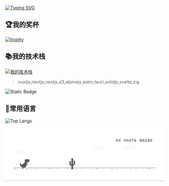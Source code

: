 
[![Typing SVG](https://readme-typing-svg.demolab.com?font=Fira+Code&pause=1000&color=008C8C&center=true&vCenter=true&width=435&lines=%E6%AC%A2%E8%BF%8E%E6%9D%A5%E5%88%B0%E8%91%A3%E8%B7%AF%E9%A3%9E%E7%9A%84%E4%B8%BB%E9%A1%B5%F0%9F%8D%8E%F0%9F%8D%88%F0%9F%A5%AD%F0%9F%8D%91%F0%9F%8D%93%F0%9F%8D%92%F0%9F%8D%90%F0%9F%8D%8A++)](https://git.io/typing-svg)

## 🏆我的奖杯
[![trophy](https://github-profile-trophy.vercel.app/?username=dong-lufei&no-frame=true&row=2&column=7&title=Joined2020,,MultiLanguage,Issues,Commits,Repositories,Stars,PullRequest,Followers&margin-w=3)](https://github.com/dong-lufei/github-profile-trophy)

## 📚我的技术栈
[![我的技术栈](https://skillicons.dev/icons?i=html,css,sass,svg,tailwind,bootstrap,jquery,js,ts,webpack,vite,vue,react,redux,nodejs,deno,express,graphql,threejs,electron,dart,flutter,go,py,java,vscode,idea,git,md,github,gitlab,stackoverflow,docker,supabase,vercel,cloudflare,mysql,mongodb,postgres,redis,sqlite,prisma,linux,vim,neovim,androidstudio,c,cpp,qt,babel,postman,fastapi,codepen,ps,pr)](https://skillicons.dev)

> nuxtjs,nextjs,nestjs,d3,alpinejs,astro,tauri,solidjs,svelte,zig

![Static Badge](https://img.shields.io/npm/v/npm.svg?logo=npm)

## 💋常用语言
![Top Langs](https://github-readme-stats.vercel.app/api/top-langs/?username=dong-lufei&langs_count=10&layout=compact)




<img  alt="dino.gif"  src="https://github.com/dong-lufei/dong-lufei/raw/master/dino.gif" style="display: block; opacity: 1;">
